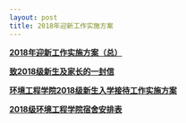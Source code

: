 ```yaml
---
layout: post
title: 2018年迎新工作实施方案
---
```


[**2018年迎新工作实施方案（总）**](https://share.weiyun.com/5BcGYFr)    

[**致2018级新生及家长的一封信**](http://xgc.szai.com/szai/xgdt/8375.jhtml)    

[**环境工程学院2018级新生入学接待工作实施方案**](https://share.weiyun.com/52x5mml)    

[**2018级环境工程学院宿舍安排表**](https://share.weiyun.com/56QAAQW)    

